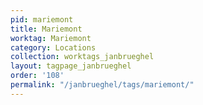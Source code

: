 ```yaml
---
pid: mariemont
title: Mariemont
worktag: Mariemont
category: Locations
collection: worktags_janbrueghel
layout: tagpage_janbrueghel
order: '108'
permalink: "/janbrueghel/tags/mariemont/"
---
```

